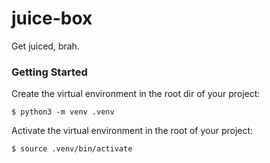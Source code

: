 # juice-box
Get juiced, brah.

### Getting Started ###
Create the virtual environment in the root dir of your project:

`$ python3 -m venv .venv `

Activate the virtual environment in the root of your project:

`$ source .venv/bin/activate`
